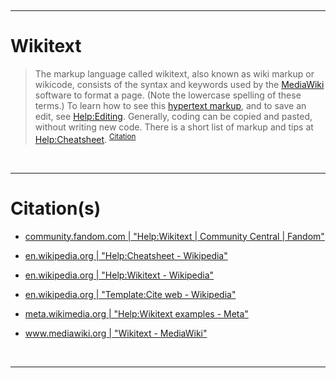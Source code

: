 <br /><hr />

# Wikitext

> The markup language called wikitext, also known as wiki markup or wikicode, consists of the syntax and keywords used by the [MediaWiki](https://en.wikipedia.org/wiki/MediaWiki) software to format a page. (Note the lowercase spelling of these terms.) To learn how to see this [hypertext markup](https://en.wikipedia.org/wiki/Hypertext_markup), and to save an edit, see [Help:Editing](https://en.wikipedia.org/wiki/Help:Editing). Generally, coding can be copied and pasted, without writing new code. There is a short list of markup and tips at [Help:Cheatsheet](https://en.wikipedia.org/wiki/Help:Cheatsheet). <sup>[Citation](https://en.wikipedia.org/wiki/Help:Wikitext)</sup>

<br /><hr />

# Citation(s)

- [community.fandom.com  |  "Help:Wikitext | Community Central | Fandom" ](https://community.fandom.com/wiki/Help:Wikitext)

- [en.wikipedia.org  |  "Help:Cheatsheet - Wikipedia" ](https://en.wikipedia.org/wiki/Help:Cheatsheet)

- [en.wikipedia.org  |  "Help:Wikitext - Wikipedia" ](https://en.wikipedia.org/wiki/Help:Wikitext)

- [en.wikipedia.org  |  "Template:Cite web - Wikipedia" ](https://en.wikipedia.org/wiki/Template:Cite_web)

- [meta.wikimedia.org  |  "Help:Wikitext examples - Meta" ](https://meta.wikimedia.org/wiki/Help:Wikitext_examples)

- [www.mediawiki.org  |  "Wikitext - MediaWiki" ](https://www.mediawiki.org/wiki/Wikitext)

<br /><hr />
